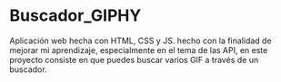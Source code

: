 # Buscador_GIPHY

Aplicación web hecha con HTML, CSS y JS. hecho con la finalidad de mejorar mi aprendizaje, especialmente en el tema de las API, en este proyecto consiste en que puedes buscar varios GIF a través de un buscador.
